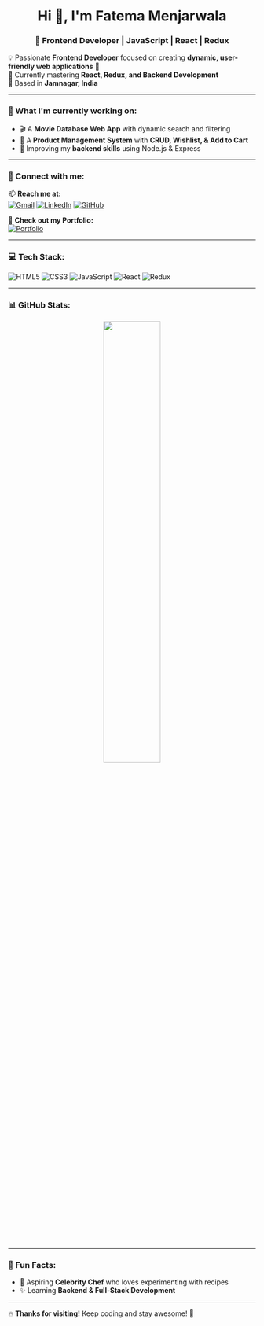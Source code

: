 <h1 align="center">Hi 👋, I'm Fatema Menjarwala</h1>
<h3 align="center">🚀 Frontend Developer  | JavaScript | React | Redux </h3>

💡 Passionate **Frontend Developer** focused on creating **dynamic, user-friendly web applications** 🚀  
🎯 Currently mastering **React, Redux, and Backend Development**  
📍 Based in **Jamnagar, India**  

---

### **🌱 What I'm currently working on:**
- 🎬 A **Movie Database Web App** with dynamic search and filtering  
- 🛒 A **Product Management System** with **CRUD, Wishlist, & Add to Cart**  
- 🎯 Improving my **backend skills** using Node.js & Express  

---

### **🔗 Connect with me:**
📫 **Reach me at:**  
[![Gmail](https://img.shields.io/badge/Gmail-D14836?style=for-the-badge&logo=gmail&logoColor=white)](mailto:fatemamenjarwala1623@gmail.com)
[![LinkedIn](https://img.shields.io/badge/LinkedIn-0A66C2?style=for-the-badge&logo=linkedin&logoColor=white)](https://linkedin.com/in/fatema-menjarwala)
[![GitHub](https://img.shields.io/badge/GitHub-100000?style=for-the-badge&logo=github&logoColor=white)](https://github.com/fatema2412)

🚀 **Check out my Portfolio:**  
[![Portfolio](https://img.shields.io/badge/Portfolio-Visit-blue?style=for-the-badge)](https://fatema2412.github.io/Protfolio/)

---

### **💻 Tech Stack:**
![HTML5](https://img.shields.io/badge/HTML5-000?style=for-the-badge&logo=html5)
![CSS3](https://img.shields.io/badge/CSS3-1572B6?style=for-the-badge&logo=css3)
![JavaScript](https://img.shields.io/badge/JavaScript-F7DF1E?style=for-the-badge&logo=javascript)
![React](https://img.shields.io/badge/React-61DAFB?style=for-the-badge&logo=react)
![Redux](https://img.shields.io/badge/Redux-764ABC?style=for-the-badge&logo=redux)

---

### **📊 GitHub Stats:**
<p align="center">
  <img width="48%" src="https://github-readme-streak-stats.herokuapp.com/?user=fatema2412&theme=radical" />
</p>

---

### 🎨 **Fun Facts:**  
- 🍲 Aspiring **Celebrity Chef** who loves experimenting with recipes  
- ✨ Learning **Backend & Full-Stack Development**  

---

🔥 **Thanks for visiting!** Keep coding and stay awesome! 🚀  

